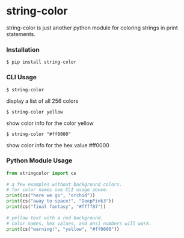 # string-color   
   
string-color is just another python module for coloring strings in print statements.   
   
### Installation   
   
`$ pip install string-color`   
   
### CLI Usage     
   
`$ string-color`   
   
display a list of all 256 colors   
   
`$ string-color yellow`   
   
show color info for the color yellow   
   
`$ string-color "#ff0000"`   
   
show color info for the hex value #ff0000   
   
### Python Module Usage   
   
```python   
from stringcolor import cs   
   
# a few examples without background colors.   
# for color names see CLI usage above.   
print(cs("here we go", "orchid"))   
print(cs("away to space!", "DeepPink3"))   
print(cs("final fantasy", "#ffff87"))   
   
# yellow text with a red background.   
# color names, hex values, and ansi numbers will work.   
print(cs("warning!", "yellow", "#ff0000"))   
```   
   

